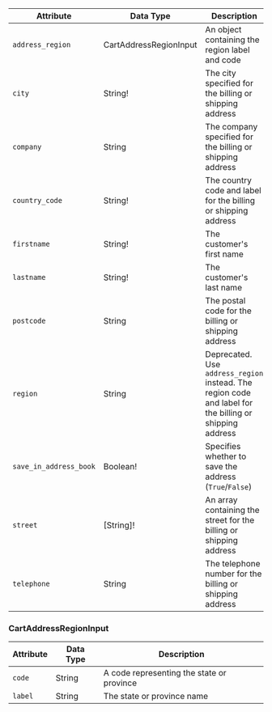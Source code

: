 Attribute |  Data Type | Description
--- | --- | ---
`address_region` | CartAddressRegionInput | An object containing the region label and code
`city` | String! | The city specified for the billing or shipping address
`company` | String | The company specified for the billing or shipping address
`country_code` | String! | The country code and label for the billing or shipping address
`firstname` | String! | The customer's first name
`lastname` | String! | The customer's last name
`postcode` | String | The postal code for the billing or shipping address
`region` | String | Deprecated. Use `address_region` instead. The region code and label for the billing or shipping address
`save_in_address_book` | Boolean! | Specifies whether to save the address (`True`/`False`)
`street` | [String]! | An array containing the street for the billing or shipping address
`telephone` | String | The telephone number for the billing or shipping address

### CartAddressRegionInput

Attribute |  Data Type | Description
--- | --- | ---
`code` | String | A code representing the state or province
`label` | String | The state or province name